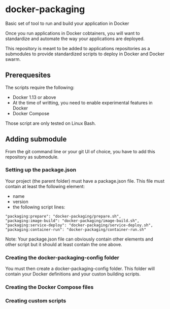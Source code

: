 # docker-packaging
Basic set of tool to run and build your application in Docker

Once you run applications in Docker cobtainers, you will want to standardize and automate the way your applications are deployed.

This repository is meant to be added to applications repositories as a submodules to provide standardized scripts to deploy in Docker and Docker swarm.

## Prerequesites

The scripts require the following:
- Docker 1.13 or above
- At the time of writting, you need to enable experimental features in Docker
- Docker Compose

Those script are only tested on Linux Bash.

## Adding submodule

From the git command line or your git UI of choice, you have to add this repository as submodule.

### Setting up the package.json

Your project (the parent folder) must have a package.json file. This file must contain at least the following element:
- name
- version
- the following script lines:
```
"packaging:prepare": "docker-packaging/prepare.sh",
"packaging:image-build": "docker-packaging/image-build.sh",
"packaging:service-deploy": "docker-packaging/service-deploy.sh",
"packaging:container-run": "docker-packaging/container-run.sh"
```

Note: Your package.json file can obviously contain other elements and other script but it should at least contain the one above.

### Creating the docker-packaging-config folder

You must then create a docker-packaging-config folder. This folder will contain your Docker definitions and your custon building scripts.

### Creating the Docker Compose files

### Creating custom scripts
